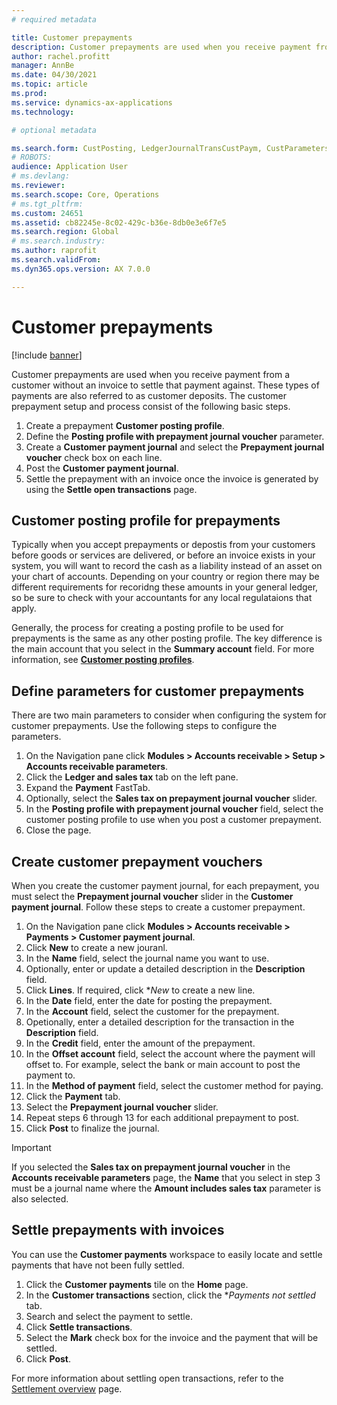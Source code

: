 ```yaml
---
# required metadata

title: Customer prepayments
description: Customer prepayments are used when you receive payment from a customer without an invoice to settle that payment against. These types of payments are also referred to as customer deposits. 
author: rachel.profitt
manager: AnnBe
ms.date: 04/30/2021
ms.topic: article
ms.prod: 
ms.service: dynamics-ax-applications
ms.technology: 

# optional metadata

ms.search.form: CustPosting, LedgerJournalTransCustPaym, CustParameters
# ROBOTS: 
audience: Application User
# ms.devlang: 
ms.reviewer: 
ms.search.scope: Core, Operations
# ms.tgt_pltfrm: 
ms.custom: 24651
ms.assetid: cb82245e-8c02-429c-b36e-8db0e3e6f7e5
ms.search.region: Global
# ms.search.industry: 
ms.author: raprofit
ms.search.validFrom: 
ms.dyn365.ops.version: AX 7.0.0

---
```


# Customer prepayments

[!include [banner](../includes/banner.md)]

Customer prepayments are used when you receive payment from a customer without an invoice to settle that payment against. These types of payments are also referred to as customer deposits. The customer prepayment setup and process consist of the following basic steps.

1. Create a prepayment **Customer posting profile**.
2. Define the **Posting profile with prepayment journal voucher** parameter.
3. Create a **Customer payment journal** and select the **Prepayment journal voucher** check box on each line.
4. Post the **Customer payment journal**.
5. Settle the prepayment with an invoice once the invoice is generated by using the **Settle open transactions** page.

## Customer posting profile for prepayments

Typically when you accept prepayments or depostis from your customers before goods or services are delivered, or before an invoice exists in your system, you will want to record the cash as a liability instead of an asset on your chart of accounts. Depending on your country or region there may be different requirements for recoridng these amounts in your general ledger, so be sure to check with your accountants for any local regulataions that apply.

Generally, the process for creating a posting profile to be used for prepayments is the same as any other posting profile. The key difference is the main account that you select in the **Summary account** field.  For more information, see [**Customer posting profiles**](customer-posting-profiles.md).

## Define parameters for customer prepayments

There are two main parameters to consider when configuring the system for customer prepayments. Use the following steps to configure the parameters.

1. On the Navigation pane click **Modules > Accounts receivable > Setup > Accounts receivable parameters**.
2. Click the **Ledger and sales tax** tab on the left pane.
3. Expand the **Payment** FastTab.
4. Optionally, select the **Sales tax on prepayment journal voucher** slider.
5. In the **Posting profile with prepayment journal voucher** field, select the customer posting profile to use when you post a customer prepayment.
6. Close the page.

## Create customer prepayment vouchers

When you create the customer payment journal, for each prepayment, you must select the **Prepayment journal voucher** slider in the **Customer payment journal**. Follow these steps to create a customer prepayment.

1. On the Navigation pane click **Modules > Accounts receivable > Payments > Customer payment journal**.
2. Click **New** to create a new jouranl.
3. In the **Name** field, select the journal name you want to use.
4. Optionally, enter or update a detailed description in the **Description** field.
5. Click **Lines**. If required, click **New* to create a new line.
6. In the **Date** field, enter the date for posting the prepayment.
7. In the **Account** field, select the customer for the prepayment.
8. Opetionally, enter a detailed description for the transaction in the **Description** field.
9. In the **Credit** field, enter the amount of the prepayment.
10. In the **Offset account** field, select the account where the payment will offset to. For example, select the bank or main account to post the payment to.
11. In the **Method of payment** field, select the customer method for paying.
12. Click the **Payment** tab.
13. Select the **Prepayment journal voucher** slider.
14. Repeat steps 6 through 13 for each additional prepayment to post.
15. Click **Post** to finalize the journal.

> [!IMPORTANT]
> If you selected the **Sales tax on prepayment journal voucher** in the **Accounts receivable parameters** page, the **Name** that you select in step 3 must be a journal name where the **Amount includes sales tax** parameter is also selected. 

## Settle prepayments with invoices

You can use the **Customer payments** workspace to easily locate and settle payments that have not been fully settled.

1. Click the **Customer payments** tile on the **Home** page.
2. In the **Customer transactions** section, click the **Payments not settled* tab.
3. Search and select the payment to settle.
4. Click **Settle transactions**.
5. Select the **Mark** check box for the invoice and the payment that will be settled.
6. Click **Post**.

For more information about settling open transactions, refer to the [Settlement overview](/cash-bank-management/settlement-overview.md) page.
